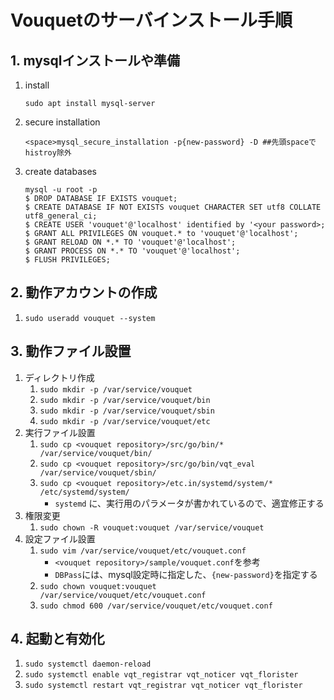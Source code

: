 Vouquetのサーバインストール手順
===

## 1. mysqlインストールや準備

1. install
	```
	sudo apt install mysql-server
	```
2. secure installation
	```
	<space>mysql_secure_installation -p{new-password} -D ##先頭spaceでhistroy除外
	```
3. create databases
	```
	mysql -u root -p
	$ DROP DATABASE IF EXISTS vouquet;
	$ CREATE DATABASE IF NOT EXISTS vouquet CHARACTER SET utf8 COLLATE utf8_general_ci;
	$ CREATE USER 'vouquet'@'localhost' identified by '<your password>;
	$ GRANT ALL PRIVILEGES ON vouquet.* to 'vouquet'@'localhost';
	$ GRANT RELOAD ON *.* TO 'vouquet'@'localhost';
	$ GRANT PROCESS ON *.* TO 'vouquet'@'localhost';
	$ FLUSH PRIVILEGES;
	```

## 2. 動作アカウントの作成

1. `sudo useradd vouquet --system`

## 3. 動作ファイル設置
1. ディレクトリ作成
	1. `sudo mkdir -p /var/service/vouquet`
	1. `sudo mkdir -p /var/service/vouquet/bin`
	1. `sudo mkdir -p /var/service/vouquet/sbin`
	1. `sudo mkdir -p /var/service/vouquet/etc`
2. 実行ファイル設置
	1. `sudo cp <vouquet repository>/src/go/bin/* /var/service/vouquet/bin/`
	1. `sudo cp <vouquet repository>/src/go/bin/vqt_eval /var/service/vouquet/sbin/`
	1. `sudo cp <vouquet repository>/etc.in/systemd/system/* /etc/systemd/system/`
		* `systemd` に、実行用のパラメータが書かれているので、適宜修正する
3. 権限変更
	1. `sudo chown -R vouquet:vouquet /var/service/vouquet`
4. 設定ファイル設置
	1. `sudo vim /var/service/vouquet/etc/vouquet.conf`
		* `<vouquet repository>/sample/vouquet.conf`を参考
		* `DBPass`には、mysql設定時に指定した、`{new-password}`を指定する
	2. `sudo chown vouquet:vouquet /var/service/vouquet/etc/vouquet.conf`
	3. `sudo chmod 600 /var/service/vouquet/etc/vouquet.conf`

## 4. 起動と有効化
1. `sudo systemctl daemon-reload`
2. `sudo systemctl enable vqt_registrar vqt_noticer vqt_florister`
3. `sudo systemctl restart vqt_registrar vqt_noticer vqt_florister`
